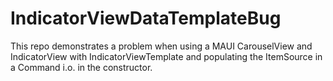 # IndicatorViewDataTemplateBug

This repo demonstrates a problem when using a MAUI CarouselView and IndicatorView with IndicatorViewTemplate and populating the ItemSource in a Command i.o. in the constructor.